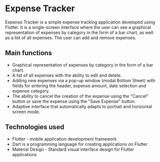 # Expense Tracker

Expense Tracker is a simple expense tracking application developed using Flutter. It is a single-screen interface where the user can see a graphical representation of expenses by category in the form of a bar chart, as well as a list of all expenses. The user can add and remove expenses.

## Main functions

+ Graphical representation of expenses by category in the form of a bar chart.
+ A list of all expenses with the ability to edit and delete.
+ Adding new expenses via a pop-up window (modal Bottom Sheet) with fields for entering the header, expense amount, date selection and expense category.
+ The ability to cancel the creation of the expense using the "Cancel" button or save the expense using the "Save Expense" button.
+ Adaptive interface that automatically adapts to portrait and horizontal screen mode.

## Technologies used

+ Flutter - mobile application development framework
+ Dart is a programming language for creating applications on Flutter
+ Material Design - Standard visual interface design for Flutter applications
